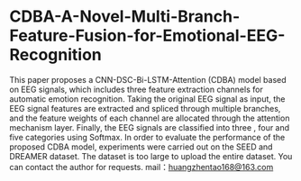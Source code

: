 # CDBA-A-Novel-Multi-Branch-Feature-Fusion-for-Emotional-EEG-Recognition
This paper proposes a CNN-DSC-Bi-LSTM-Attention (CDBA) model based on EEG signals, which includes three feature extraction channels for automatic emotion recognition. Taking the original EEG signal as input, the EEG signal features are extracted and spliced through multiple branches, and the feature weights of each channel are allocated through the attention mechanism layer. Finally, the EEG signals are classified into three , four and five categories using Softmax. In order to evaluate the performance of the proposed CDBA model, experiments were carried out on the SEED and DREAMER dataset.
The dataset is too large to upload the entire dataset. You can contact the author for requests.
mail：huangzhentao168@163.com
